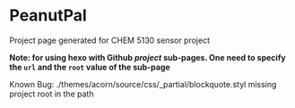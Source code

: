 # PeanutPal
Project page generated for CHEM 5130 sensor project

**Note: for using hexo with Github *project* sub-pages. One need to specify the `url` and the `root` value of the sub-page**

Known Bug:
./themes/acorn/source/css/_partial/blockquote.styl missing project root in the path
